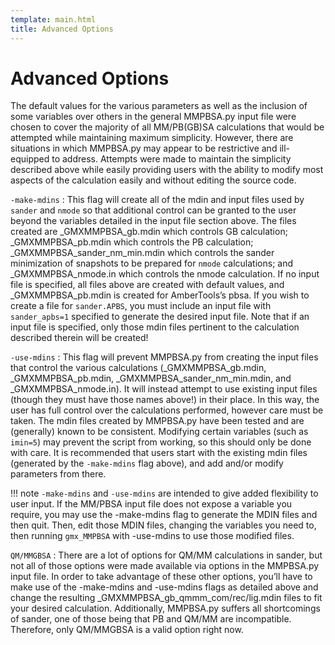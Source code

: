 ```yaml
---
template: main.html
title: Advanced Options
---
```


# Advanced Options

The default values for the various parameters as well as the inclusion of some variables over others in the general
MMPBSA.py input file were chosen to cover the majority of all MM/PB(GB)SA calculations that would be attempted while
maintaining maximum simplicity. However, there are situations in which MMPBSA.py may appear to be restrictive and
ill-equipped to address. Attempts were made to maintain the simplicity described above while easily providing users with
the ability to modify most aspects of the calculation easily and without editing the source code.

`-make-mdins`
:   This flag will create all of the mdin and input files used by `sander` and `nmode` so that additional control
    can be granted to the user beyond the variables detailed in the input file section above. The files created are 
    _GMXMMPBSA_gb.mdin which controls GB calculation; _GMXMMPBSA_pb.mdin which controls the PB calculation; 
    _GMXMMPBSA_sander_nm_min.mdin which controls the sander minimization of snapshots to be prepared for `nmode` 
    calculations; and _GMXMMPBSA_nmode.in which controls the nmode calculation. If no input file is specified, all 
    files above are created with default values, and _GMXMMPBSA_pb.mdin is created for AmberTools’s pbsa. If you 
    wish to create a file for `sander.APBS`, you must include an input file with `sander_apbs=1` specified to generate 
    the desired input file. Note that if an input file is specified, only those mdin files pertinent to the 
    calculation described therein will be created!

`-use-mdins`
:   This flag will prevent MMPBSA.py from creating the input files that control the various calculations 
    (_GMXMMPBSA_gb.mdin, _GMXMMPBSA_pb.mdin, _GMXMMPBSA_sander_nm_min.mdin, and _GMXMMPBSA_nmode.in). It will instead
    attempt to use existing input files (though they must have those names above!) in their place. In this way, the 
    user has full control over the calculations performed, however care must be taken. The mdin files created by 
    MMPBSA.py have been tested and are (generally) known to be consistent. Modifying certain variables (such as `imin=5`)
    may prevent the script from working, so this should only be done with care. It is recommended that users start 
    with the existing mdin files (generated by the `-make-mdins` flag above), and add and/or modify parameters from 
    there.

!!! note
    `-make-mdins` and `-use-mdins` are intended to give added flexibility to user input. If the MM/PBSA input file 
    does not expose a variable you require, you may use the -make-mdins flag to generate the MDIN files and then 
    quit. Then, edit those MDIN files, changing the variables you need to, then running `gmx_MMPBSA` with -use-mdins 
    to use those modified files.

`QM/MMGBSA` 
:   There are a lot of options for QM/MM calculations in sander, but not all of those options were made available 
    via options in the MMPBSA.py input file. In order to take advantage of these other options, you’ll have to make 
    use of the -make-mdins and -use-mdins flags as detailed above and change the resulting 
    _GMXMMPBSA_gb_qmmm_com/rec/lig.mdin files to fit your desired calculation. Additionally, MMPBSA.py suffers all 
    shortcomings of sander, one of those being that PB and QM/MM are incompatible. Therefore, only QM/MMGBSA is a valid
    option right now.